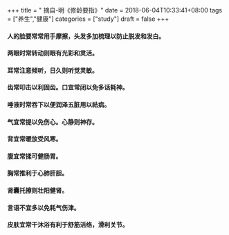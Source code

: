 +++
title = " 摘自-明《修龄要指》"
date = 2018-06-04T10:33:41+08:00
tags = ["养生","健康"]
categories = ["study"]
draft = false
+++


#### 人的脸要常常用手摩擦，头发多加梳理以防止脱发和发白。
#### 两眼时常转动则眼有光彩和灵活。
#### 耳常注意倾听，日久则听觉灵敏。
#### 齿常叩击以利固齿。口宜常闭以免多话耗神。
#### 唾液时常吞下以便润泽五脏用以祛病。
#### 气宜常提以免伤心。心静则神存。
#### 背宜常暖放受风寒。
#### 腹宜常揉可健肠胃。
#### 胸常推利于心肺肝胆。
#### 肾囊托擦则壮阳健肾。
#### 言语不宜多以免耗气伤津。
#### 皮肤宜常干沐浴有利于舒筋活络，滑利关节。